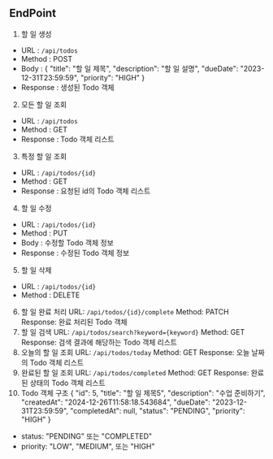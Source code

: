 ## EndPoint
1. 할 일 생성
- URL : `/api/todos`
- Method : POST
- Body : {
  "title": "할 일 제목",
  "description": "할 일 설명",
  "dueDate": "2023-12-31T23:59:59",
  "priority": "HIGH"
  }
- Response : 생성된 Todo 객체

2. 모든 할 일 조회
- URL : `/api/todos`
- Method : GET
- Response : Todo 객체 리스트

3. 특정 할 일 조회
- URL : `/api/todos/{id}`
- Method : GET
- Response : 요청된 id의 Todo 객체 리스트

4. 할 일 수정
- URL : `/api/todos/{id}`
- Method : PUT
- Body : 수정할 Todo 객체 정보
- Response : 수정된  Todo 객체 정보

5. 할 일 삭제
- URL : `/api/todos/{id}`
- Method : DELETE

6. 할 일 완료 처리
   URL: `/api/todos/{id}/complete`
   Method: PATCH
   Response: 완료 처리된 Todo 객체
7. 할 일 검색
   URL: `/api/todos/search?keyword={keyword}`
   Method: GET
   Response: 검색 결과에 해당하는 Todo 객체 리스트
8. 오늘의 할 일 조회
   URL: `/api/todos/today`
   Method: GET
   Response: 오늘 날짜의 Todo 객체 리스트
9. 완료된 할 일 조회
   URL: `/api/todos/completed`
   Method: GET
   Response: 완료된 상태의 Todo 객체 리스트
10. Todo 객체 구조
    {
    "id": 5,
    "title": "할 일 제목5",
    "description": "수업 준비하기",
    "createdAt": "2024-12-26T11:58:18.543684",
    "dueDate": "2023-12-31T23:59:59",
    "completedAt": null,
    "status": "PENDING",
    "priority": "HIGH"
    }
- status: "PENDING" 또는 "COMPLETED"
- priority: "LOW", "MEDIUM", 또는 "HIGH"
    
    






